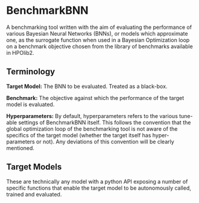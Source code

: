 # BenchmarkBNN
A benchmarking tool written with the aim of evaluating the performance of various Bayesian Neural Networks (BNNs), or 
models which approximate one, as the surrogate function when used in a Bayesian Optimization loop on a benchmark 
objective chosen from the library of benchmarks available in HPOlib2.

## Terminology

**Target Model:** The BNN to be evaluated. Treated as a black-box.

**Benchmark:** The objective against which the performance of the target model is evaluated.

**Hyperparameters:** By default, hyperparameters refers to the various tune-able settings of BenchmarkBNN itself. This 
follows the convention that the global optimization loop of the benchmarking tool is not aware of the specifics of the 
target model (whether the target itself has hyper-parameters or not). Any deviations of this convention will be clearly 
mentioned.

## Target Models

These are technically any model with a python API exposing a number of specific functions that enable the target model 
to be autonomously called, trained and evaluated.